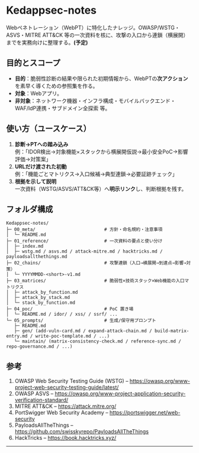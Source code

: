 # Kedappsec-notes
Webペネトレーション（WebPT）に特化したナレッジ。OWASP/WSTG・ASVS・MITRE ATT&CK 等の一次資料を核に、攻撃の入口から連鎖（横展開）までを実務向けに整理する。**(予定)**

## 目的とスコープ
- **目的**：脆弱性診断の結果や限られた初期情報から、WebPTの**次アクション**を素早く導くための参照集を作る。
- **対象**：Webアプリ。  
- **非対象**：ネットワーク機器・インフラ構成・モバイルバックエンド・WAF/IdP連携・サブドメイン全探索 等。

## 使い方（ユースケース）
1) **診断→PTへの踏み込み**  
   例：「IDOR検出→対象機能×スタックから横展開仮説→最小安全PoC→影響評価→対策案」  
2) **URLだけ渡された初動**  
   例：「機能ごとマトリクス→入口候補→典型連鎖→必要証跡チェック」  
3) **根拠を示して説明**  
   一次資料（WSTG/ASVS/ATT&CK等）へ**明示リンク**し、判断根拠を残す。

## フォルダ構成
```
Kedappsec-notes/
├─ 00_meta/                          # 方針・命名規約・注意事項
│  └─ README.md
├─ 01_reference/                     # 一次資料の要点と使い分け
│  ├─ index.md
│  ├─ wstg.md / asvs.md / attack-mitre.md / hacktricks.md / payloadsallthethings.md
├─ 02_chains/                        # 攻撃連鎖（入口→横展開→到達点→影響→対策）
│  └─ YYYYMMDD-<short>-v1.md
├─ 03_matrices/                      # 脆弱性×技術スタック×Web機能の入口マトリクス
│  ├─ attack_by_function.md
│  ├─ attack_by_stack.md
│  └─ stack_by_function.md
├─ 04_poc/                           # PoC 置き場
│  └─ README.md / idor/ / xss/ / ssrf/ ...
└─ 05_prompts/                       # 生成/保守用プロンプト
   ├─ README.md
   ├─ gen/ (add-vuln-card.md / expand-attack-chain.md / build-matrix-entry.md / write-poc-template.md / ...)
   └─ maintain/ (matrix-consistency-check.md / reference-sync.md / repo-governance.md / ...)
```

## 参考
1. OWASP Web Security Testing Guide (WSTG) – https://owasp.org/www-project-web-security-testing-guide/latest/  
2. OWASP ASVS – https://owasp.org/www-project-application-security-verification-standard/  
3. MITRE ATT&CK – https://attack.mitre.org/  
4. PortSwigger Web Security Academy – https://portswigger.net/web-security  
5. PayloadsAllTheThings – https://github.com/swisskyrepo/PayloadsAllTheThings  
6. HackTricks – https://book.hacktricks.xyz/

---
